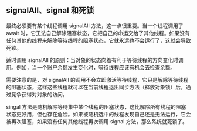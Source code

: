 ## signalAll、signal 和死锁 ##

最终必须要有某个线程调用 signalAll 方法，这一点很重要。当一个线程调用了 await 时，它无法自己解除阻塞状态，它把自己的命运交给了其他线程。如果没有任何其他的线程来解除等待线程的阻塞状态，它就永远也不会运行了，这就会导致死锁。

适时调用 signalAll 的原则：当对象的状态向着有利于等待线程的方向变化时调用。例如，当一个账户余额发生变化时，等待线程应该有机会去检查余额。

需要注意的是，对 signalAll 的调用不会立即激活等待线程，它只是解除等待线程的阻塞状态，这样这些线程就可以在当前线程退出同步方法（释放对象锁）后，通过竞争获得对对象的访问。

singal 方法是随机解除等待集中某个线程的阻塞状态，这比解除所有线程的阻塞状态更好用，但也存在危险。如果被随机选中的线程发现自己还是无法运行，它会被再次阻塞，如果没有任何其他线程再次调用 signal 方法，那么系统就死锁了。
